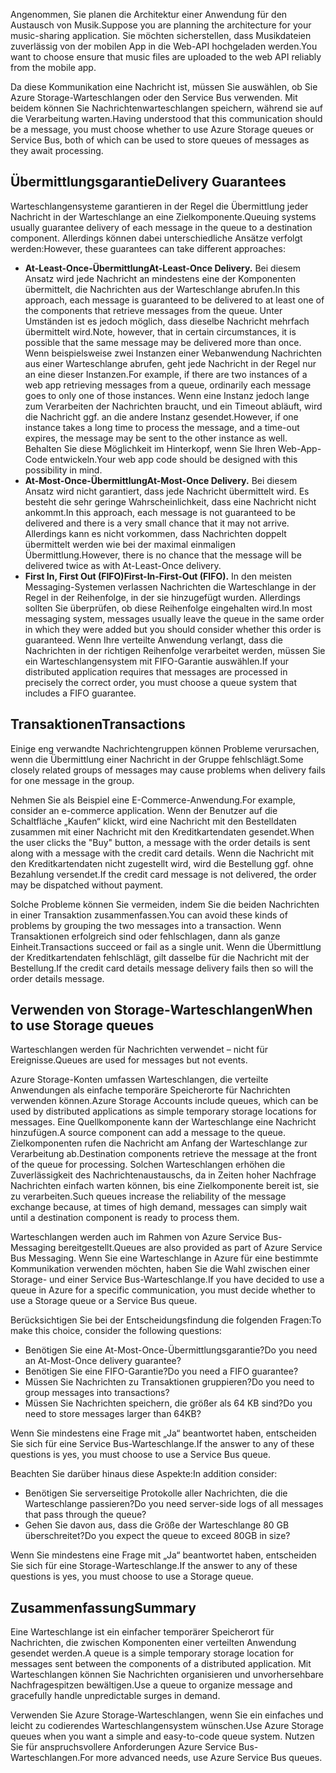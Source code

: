 <span data-ttu-id="5a59b-101">Angenommen, Sie planen die Architektur einer Anwendung für den Austausch von Musik.</span><span class="sxs-lookup"><span data-stu-id="5a59b-101">Suppose you are planning the architecture for your music-sharing application.</span></span> <span data-ttu-id="5a59b-102">Sie möchten sicherstellen, dass Musikdateien zuverlässig von der mobilen App in die Web-API hochgeladen werden.</span><span class="sxs-lookup"><span data-stu-id="5a59b-102">You want to choose ensure that music files are uploaded to the web API reliably from the mobile app.</span></span>

<span data-ttu-id="5a59b-103">Da diese Kommunikation eine Nachricht ist, müssen Sie auswählen, ob Sie Azure Storage-Warteschlangen oder den Service Bus verwenden. Mit beidem können Sie Nachrichtenwarteschlangen speichern, während sie auf die Verarbeitung warten.</span><span class="sxs-lookup"><span data-stu-id="5a59b-103">Having understood that this communication should be a message, you must choose whether to use Azure Storage queues or Service Bus, both of which can be used to store queues of messages as they await processing.</span></span>

## <a name="delivery-guarantees"></a><span data-ttu-id="5a59b-104">Übermittlungsgarantie</span><span class="sxs-lookup"><span data-stu-id="5a59b-104">Delivery Guarantees</span></span>

<span data-ttu-id="5a59b-105">Warteschlangensysteme garantieren in der Regel die Übermittlung jeder Nachricht in der Warteschlange an eine Zielkomponente.</span><span class="sxs-lookup"><span data-stu-id="5a59b-105">Queuing systems usually guarantee delivery of each message in the queue to a destination component.</span></span> <span data-ttu-id="5a59b-106">Allerdings können dabei unterschiedliche Ansätze verfolgt werden:</span><span class="sxs-lookup"><span data-stu-id="5a59b-106">However, these guarantees can take different approaches:</span></span>

- <span data-ttu-id="5a59b-107">**At-Least-Once-Übermittlung**</span><span class="sxs-lookup"><span data-stu-id="5a59b-107">**At-Least-Once Delivery.**</span></span> <span data-ttu-id="5a59b-108">Bei diesem Ansatz wird jede Nachricht an mindestens eine der Komponenten übermittelt, die Nachrichten aus der Warteschlange abrufen.</span><span class="sxs-lookup"><span data-stu-id="5a59b-108">In this approach, each message is guaranteed to be delivered to at least one of the components that retrieve messages from the queue.</span></span> <span data-ttu-id="5a59b-109">Unter Umständen ist es jedoch möglich, dass dieselbe Nachricht mehrfach übermittelt wird.</span><span class="sxs-lookup"><span data-stu-id="5a59b-109">Note, however, that in certain circumstances, it is possible that the same message may be delivered more than once.</span></span> <span data-ttu-id="5a59b-110">Wenn beispielsweise zwei Instanzen einer Webanwendung Nachrichten aus einer Warteschlange abrufen, geht jede Nachricht in der Regel nur an eine dieser Instanzen.</span><span class="sxs-lookup"><span data-stu-id="5a59b-110">For example, if there are two instances of a web app retrieving messages from a queue, ordinarily each message goes to only one of those instances.</span></span> <span data-ttu-id="5a59b-111">Wenn eine Instanz jedoch lange zum Verarbeiten der Nachrichten braucht, und ein Timeout abläuft, wird die Nachricht ggf. an die andere Instanz gesendet.</span><span class="sxs-lookup"><span data-stu-id="5a59b-111">However, if one instance takes a long time to process the message, and a time-out expires, the message may be sent to the other instance as well.</span></span> <span data-ttu-id="5a59b-112">Behalten Sie diese Möglichkeit im Hinterkopf, wenn Sie Ihren Web-App-Code entwickeln.</span><span class="sxs-lookup"><span data-stu-id="5a59b-112">Your web app code should be designed with this possibility in mind.</span></span>
- <span data-ttu-id="5a59b-113">**At-Most-Once-Übermittlung**</span><span class="sxs-lookup"><span data-stu-id="5a59b-113">**At-Most-Once Delivery.**</span></span> <span data-ttu-id="5a59b-114">Bei diesem Ansatz wird nicht garantiert, dass jede Nachricht übermittelt wird. Es besteht die sehr geringe Wahrscheinlichkeit, dass eine Nachricht nicht ankommt.</span><span class="sxs-lookup"><span data-stu-id="5a59b-114">In this approach, each message is not guaranteed to be delivered and there is a very small chance that it may not arrive.</span></span> <span data-ttu-id="5a59b-115">Allerdings kann es nicht vorkommen, dass Nachrichten doppelt übermittelt werden wie bei der maximal einmaligen Übermittlung.</span><span class="sxs-lookup"><span data-stu-id="5a59b-115">However, there is no chance that the message will be delivered twice as with At-Least-Once delivery.</span></span>
- <span data-ttu-id="5a59b-116">**First In, First Out (FIFO)**</span><span class="sxs-lookup"><span data-stu-id="5a59b-116">**First-In-First-Out (FIFO).**</span></span> <span data-ttu-id="5a59b-117">In den meisten Messaging-Systemen verlassen Nachrichten die Warteschlange in der Regel in der Reihenfolge, in der sie hinzugefügt wurden. Allerdings sollten Sie überprüfen, ob diese Reihenfolge eingehalten wird.</span><span class="sxs-lookup"><span data-stu-id="5a59b-117">In most messaging system, messages usually leave the queue in the same order in which they were added but you should consider whether this order is guaranteed.</span></span> <span data-ttu-id="5a59b-118">Wenn Ihre verteilte Anwendung verlangt, dass die Nachrichten in der richtigen Reihenfolge verarbeitet werden, müssen Sie ein Warteschlangensystem mit FIFO-Garantie auswählen.</span><span class="sxs-lookup"><span data-stu-id="5a59b-118">If your distributed application requires that messages are processed in precisely the correct order, you must choose a queue system that includes a FIFO guarantee.</span></span>

## <a name="transactions"></a><span data-ttu-id="5a59b-119">Transaktionen</span><span class="sxs-lookup"><span data-stu-id="5a59b-119">Transactions</span></span>

<span data-ttu-id="5a59b-120">Einige eng verwandte Nachrichtengruppen können Probleme verursachen, wenn die Übermittlung einer Nachricht in der Gruppe fehlschlägt.</span><span class="sxs-lookup"><span data-stu-id="5a59b-120">Some closely related groups of messages may cause problems when delivery fails for one message in the group.</span></span>

<span data-ttu-id="5a59b-121">Nehmen Sie als Beispiel eine E-Commerce-Anwendung.</span><span class="sxs-lookup"><span data-stu-id="5a59b-121">For example, consider an e-commerce application.</span></span> <span data-ttu-id="5a59b-122">Wenn der Benutzer auf die Schaltfläche „Kaufen“ klickt, wird eine Nachricht mit den Bestelldaten zusammen mit einer Nachricht mit den Kreditkartendaten gesendet.</span><span class="sxs-lookup"><span data-stu-id="5a59b-122">When the user clicks the "Buy" button, a message with the order details is sent along with a message with the credit card details.</span></span> <span data-ttu-id="5a59b-123">Wenn die Nachricht mit den Kreditkartendaten nicht zugestellt wird, wird die Bestellung ggf. ohne Bezahlung versendet.</span><span class="sxs-lookup"><span data-stu-id="5a59b-123">If the credit card message is not delivered, the order may be dispatched without payment.</span></span>

<span data-ttu-id="5a59b-124">Solche Probleme können Sie vermeiden, indem Sie die beiden Nachrichten in einer Transaktion zusammenfassen.</span><span class="sxs-lookup"><span data-stu-id="5a59b-124">You can avoid these kinds of problems by grouping the two messages into a transaction.</span></span> <span data-ttu-id="5a59b-125">Wenn Transaktionen erfolgreich sind oder fehlschlagen, dann als ganze Einheit.</span><span class="sxs-lookup"><span data-stu-id="5a59b-125">Transactions succeed or fail as a single unit.</span></span> <span data-ttu-id="5a59b-126">Wenn die Übermittlung der Kreditkartendaten fehlschlägt, gilt dasselbe für die Nachricht mit der Bestellung.</span><span class="sxs-lookup"><span data-stu-id="5a59b-126">If the credit card details message delivery fails then so will the order details message.</span></span>

## <a name="when-to-use-storage-queues"></a><span data-ttu-id="5a59b-127">Verwenden von Storage-Warteschlangen</span><span class="sxs-lookup"><span data-stu-id="5a59b-127">When to use Storage queues</span></span>

<span data-ttu-id="5a59b-128">Warteschlangen werden für Nachrichten verwendet – nicht für Ereignisse.</span><span class="sxs-lookup"><span data-stu-id="5a59b-128">Queues are used for messages but not events.</span></span>

<span data-ttu-id="5a59b-129">Azure Storage-Konten umfassen Warteschlangen, die verteilte Anwendungen als einfache temporäre Speicherorte für Nachrichten verwenden können.</span><span class="sxs-lookup"><span data-stu-id="5a59b-129">Azure Storage Accounts include queues, which can be used by distributed applications as simple temporary storage locations for messages.</span></span> <span data-ttu-id="5a59b-130">Eine Quellkomponente kann der Warteschlange eine Nachricht hinzufügen.</span><span class="sxs-lookup"><span data-stu-id="5a59b-130">A source component can add a message to the queue.</span></span> <span data-ttu-id="5a59b-131">Zielkomponenten rufen die Nachricht am Anfang der Warteschlange zur Verarbeitung ab.</span><span class="sxs-lookup"><span data-stu-id="5a59b-131">Destination components retrieve the message at the front of the queue for processing.</span></span> <span data-ttu-id="5a59b-132">Solchen Warteschlangen erhöhen die Zuverlässigkeit des Nachrichtenaustauschs, da in Zeiten hoher Nachfrage Nachrichten einfach warten können, bis eine Zielkomponente bereit ist, sie zu verarbeiten.</span><span class="sxs-lookup"><span data-stu-id="5a59b-132">Such queues increase the reliability of the message exchange because, at times of high demand, messages can simply wait until a destination component is ready to process them.</span></span>

<span data-ttu-id="5a59b-133">Warteschlangen werden auch im Rahmen von Azure Service Bus-Messaging bereitgestellt.</span><span class="sxs-lookup"><span data-stu-id="5a59b-133">Queues are also provided as part of Azure Service Bus Messaging.</span></span> <span data-ttu-id="5a59b-134">Wenn Sie eine Warteschlange in Azure für eine bestimmte Kommunikation verwenden möchten, haben Sie die Wahl zwischen einer Storage- und einer Service Bus-Warteschlange.</span><span class="sxs-lookup"><span data-stu-id="5a59b-134">If you have decided to use a queue in Azure for a specific communication, you must decide whether to use a Storage queue or a Service Bus queue.</span></span>

<span data-ttu-id="5a59b-135">Berücksichtigen Sie bei der Entscheidungsfindung die folgenden Fragen:</span><span class="sxs-lookup"><span data-stu-id="5a59b-135">To make this choice, consider the following questions:</span></span>

- <span data-ttu-id="5a59b-136">Benötigen Sie eine At-Most-Once-Übermittlungsgarantie?</span><span class="sxs-lookup"><span data-stu-id="5a59b-136">Do you need an At-Most-Once delivery guarantee?</span></span>
- <span data-ttu-id="5a59b-137">Benötigen Sie eine FIFO-Garantie?</span><span class="sxs-lookup"><span data-stu-id="5a59b-137">Do you need a FIFO guarantee?</span></span>
- <span data-ttu-id="5a59b-138">Müssen Sie Nachrichten zu Transaktionen gruppieren?</span><span class="sxs-lookup"><span data-stu-id="5a59b-138">Do you need to group messages into transactions?</span></span>
- <span data-ttu-id="5a59b-139">Müssen Sie Nachrichten speichern, die größer als 64 KB sind?</span><span class="sxs-lookup"><span data-stu-id="5a59b-139">Do you need to store messages larger than 64KB?</span></span>

<span data-ttu-id="5a59b-140">Wenn Sie mindestens eine Frage mit „Ja“ beantwortet haben, entscheiden Sie sich für eine Service Bus-Warteschlange.</span><span class="sxs-lookup"><span data-stu-id="5a59b-140">If the answer to any of these questions is yes, you must choose to use a Service Bus queue.</span></span>

<span data-ttu-id="5a59b-141">Beachten Sie darüber hinaus diese Aspekte:</span><span class="sxs-lookup"><span data-stu-id="5a59b-141">In addition consider:</span></span>

- <span data-ttu-id="5a59b-142">Benötigen Sie serverseitige Protokolle aller Nachrichten, die die Warteschlange passieren?</span><span class="sxs-lookup"><span data-stu-id="5a59b-142">Do you need server-side logs of all messages that pass through the queue?</span></span>
- <span data-ttu-id="5a59b-143">Gehen Sie davon aus, dass die Größe der Warteschlange 80 GB überschreitet?</span><span class="sxs-lookup"><span data-stu-id="5a59b-143">Do you expect the queue to exceed 80GB in size?</span></span>

<span data-ttu-id="5a59b-144">Wenn Sie mindestens eine Frage mit „Ja“ beantwortet haben, entscheiden Sie sich für eine Storage-Warteschlange.</span><span class="sxs-lookup"><span data-stu-id="5a59b-144">If the answer to any of these questions is yes, you must choose to use a Storage queue.</span></span>

## <a name="summary"></a><span data-ttu-id="5a59b-145">Zusammenfassung</span><span class="sxs-lookup"><span data-stu-id="5a59b-145">Summary</span></span>

<span data-ttu-id="5a59b-146">Eine Warteschlange ist ein einfacher temporärer Speicherort für Nachrichten, die zwischen Komponenten einer verteilten Anwendung gesendet werden.</span><span class="sxs-lookup"><span data-stu-id="5a59b-146">A queue is a simple temporary storage location for messages sent between the components of a distributed application.</span></span> <span data-ttu-id="5a59b-147">Mit Warteschlangen können Sie Nachrichten organisieren und unvorhersehbare Nachfragespitzen bewältigen.</span><span class="sxs-lookup"><span data-stu-id="5a59b-147">Use a queue to organize message and gracefully handle unpredictable surges in demand.</span></span>

<span data-ttu-id="5a59b-148">Verwenden Sie Azure Storage-Warteschlangen, wenn Sie ein einfaches und leicht zu codierendes Warteschlangensystem wünschen.</span><span class="sxs-lookup"><span data-stu-id="5a59b-148">Use Azure Storage queues when you want a simple and easy-to-code queue system.</span></span> <span data-ttu-id="5a59b-149">Nutzen Sie für anspruchsvollere Anforderungen Azure Service Bus-Warteschlangen.</span><span class="sxs-lookup"><span data-stu-id="5a59b-149">For more advanced needs, use Azure Service Bus queues.</span></span>